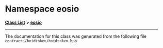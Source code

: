 
# Namespace eosio


[**Class List**](annotated.md) **>** [**eosio**](namespaceeosio.md)





























------------------------------
The documentation for this class was generated from the following file `contracts/boidtoken/boidtoken.hpp`